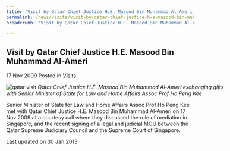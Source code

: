```yaml
---
title: 'Visit by Qatar Chief Justice H.E. Masood Bin Muhammad Al-Ameri'
permalink: /news/visits/visit-by-qatar-chief-justice-h-e-masood-bin-muhammad-al-ameri/
breadcrumb: 'Visit by Qatar Chief Justice H.E. Masood Bin Muhammad Al-Ameri'

---
```



<style>
.image {width: 600px;}
.image img {max-width: 100%;}
</style>

Visit by Qatar Chief Justice H.E. Masood Bin Muhammad Al-Ameri
---

17 Nov 2009 Posted in [Visits](/news/visits/)

<div class="image">
  <img src="/images/qatar-cj-al-ameri-and-sms.jpg" alt="qatar visit" title="qatar visit">
  <i>Qatar Chief Justice H.E. Masood Bin Muhammad Al-Ameri exchanging gifts with Senior Minister of State for Law and Home Affairs Assoc Prof Ho Peng Kee</i>
</div>


Senior Minister of State for Law and Home Affairs Assoc Prof Ho Peng Kee met with Qatar Chief Justice H.E. Masood Bin Muhammad Al-Ameri on 17 Nov 2009 at a courtesy call where they discussed the role of mediation in Singapore, and the recent signing of a legal and judicial MOU between the Qatar Supreme Judiciary Council and the Supreme Court of Singapore.

<p class="right-side-updated">Last updated on 30 Jan 2013</p>
